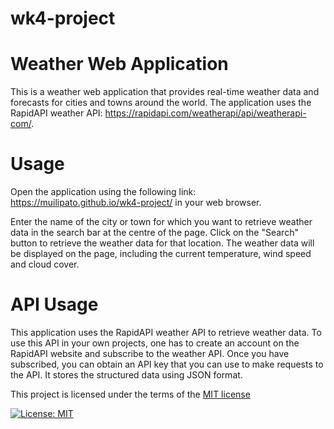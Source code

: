 # wk4-project
# Weather Web Application
This is a weather web application that provides real-time weather data and forecasts for cities and towns around the world. The application uses the RapidAPI weather API: https://rapidapi.com/weatherapi/api/weatherapi-com/.

# Usage
Open the application using the following link: https://muilipato.github.io/wk4-project/ in your web browser.

Enter the name of the city or town for which you want to retrieve weather data in the search bar at the centre of the page.
Click on the "Search" button to retrieve the weather data for that location.
The weather data will be displayed on the page, including the current temperature, wind speed and cloud cover.

# API Usage
This application uses the RapidAPI weather API to retrieve weather data. To use this API in your own projects, one has to create an account on the RapidAPI website and subscribe to the weather API. Once you have subscribed, you can obtain an API key that you can use to make requests to the API.
It stores the structured data using JSON format. 

This project is licensed under the terms of the [MIT license](LICENSE)

[![License: MIT](https://img.shields.io/badge/License-MIT-yellow.svg)](https://opensource.org/licenses/MIT)


